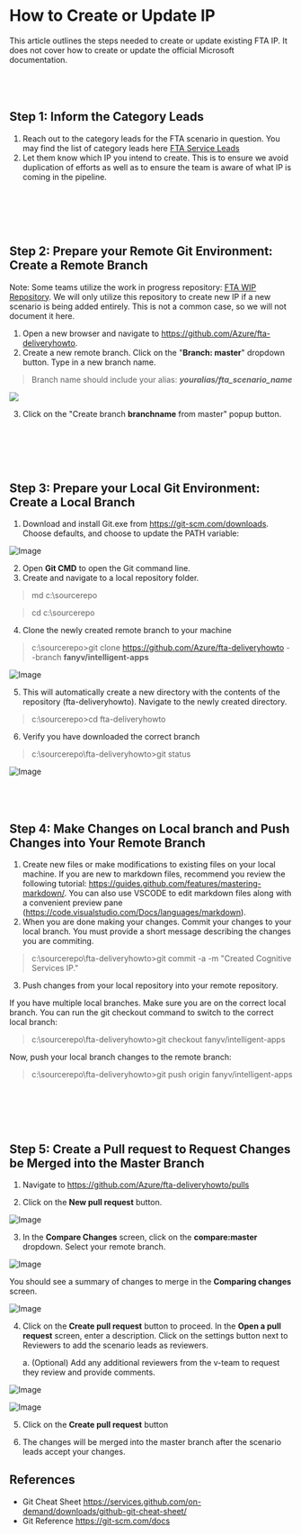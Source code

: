 # How to Create or Update IP

This article outlines the steps needed to create or update existing FTA IP. It does not cover how to create or update the official Microsoft documentation.
<br>
<br>
<br>
<br>

## Step 1: Inform the Category Leads
1. Reach out to the category leads for the FTA scenario in question.  You may find the list of category leads here [FTA Service Leads](https://microsoft.sharepoint.com/teams/fasttrackforazure/PM/FastTrack%20for%20Azure%20PMO/Service%20Team%20Engagement%20&%20PG%20Contacts/Service%20Team%20Engagement/FTA%20Service%20Leads_Nov2018.xlsx)
2. Let them know which IP you intend to create. This is to ensure we avoid duplication of efforts as well as to ensure the team is aware of what IP is coming in the pipeline.
<br>
<br>
<br>
<br>

## Step 2: Prepare your Remote Git Environment: Create a Remote Branch

Note: Some teams utilize the work in progress repository: [FTA WIP Repository](https://github.com/Azure/fta-wip). We will only utilize this repository to create new IP if a new scenario is being added entirely. This is not a common case, so we will not document it here.

1. Open a new browser and navigate to https://github.com/Azure/fta-deliveryhowto.
2. Create a new remote branch. Click on the "__Branch: master__" dropdown button. Type in a new branch name.

> Branch name should include your alias: **_youralias/fta_scenario_name_**

![](/img/Github.newbranch.png?raw=true)

3. Click on the "Create branch __branchname__ from master" popup button.
<br>
<br>
<br>
<br>

## Step 3: Prepare your Local Git Environment: Create a Local Branch
1. Download and install Git.exe from https://git-scm.com/downloads. Choose defaults, and choose to update the PATH variable:

![Image](/img/installgit.png?raw=true)

2. Open __Git CMD__ to open the Git command line.
3. Create and navigate to a local repository folder.

> md c:\sourcerepo

> cd c:\sourcerepo

4. Clone the newly created remote branch to your machine

> c:\sourcerepo>git clone https://github.com/Azure/fta-deliveryhowto --branch __fanyv/intelligent-apps__

![Image](/img/gitclone.png?raw=true)

5. This will automatically create a new directory with the contents of the repository (fta-deliveryhowto). Navigate to the newly created directory.

> c:\sourcerepo>cd fta-deliveryhowto

6.  Verify you have downloaded the correct branch

> c:\sourcerepo\fta-deliveryhowto>git status

![Image](/img/gitstatus.png?raw=true)
<br>
<br>
<br>
<br>

## Step 4: Make Changes on Local branch and Push Changes into Your Remote Branch
1. Create new files or make modifications to existing files on your local machine. If you are new to markdown files, recommend you review the following tutorial: https://guides.github.com/features/mastering-markdown/. You can also use VSCODE to edit markdown files along with a convenient preview pane (https://code.visualstudio.com/Docs/languages/markdown).
2. When you are done making your changes. Commit your changes to your local branch. You must provide a short message describing the changes you are commiting.

> c:\sourcerepo\fta-deliveryhowto>git commit -a -m "Created Cognitive Services IP."

3. Push changes from your local repository into your remote repository.

If you have multiple local branches. Make sure you are on the correct local branch. You can run the git checkout command to switch to the correct local branch:

> c:\sourcerepo\fta-deliveryhowto>git checkout fanyv/intelligent-apps

Now, push your local branch changes to the remote branch:

> c:\sourcerepo\fta-deliveryhowto>git push origin fanyv/intelligent-apps

<br>
<br>
<br>
<br>

## Step 5: Create a Pull request to Request Changes be Merged into the Master Branch

1. Navigate to https://github.com/Azure/fta-deliveryhowto/pulls

2. Click on the __New pull request__ button.

![Image](/img/Github.newpullrequest.png?raw=true)

3. In the __Compare Changes__ screen, click on the __compare:master__ dropdown. Select your remote branch.

![Image](/img/Github.pullcompare.png?raw=true)

You should see a summary of changes to merge in the __Comparing changes__ screen.

![Image](/img/Github.pullcompare2.png?raw=true)

4.  Click on the __Create pull request__ button to proceed. In the __Open a pull request__ screen, enter a description. Click on the settings button next to Reviewers to add the scenario leads as reviewers.

    a. (Optional) Add any additional reviewers from the v-team to request they review and provide comments.

![Image](/img/Github.openpullrequest.png?raw=true)

![Image](/img/Github.openpullrequest2.png?raw=true)

5. Click on the __Create pull request__ button

6. The changes will be merged into the master branch after the scenario leads accept your changes.



## References
* Git Cheat Sheet https://services.github.com/on-demand/downloads/github-git-cheat-sheet/
* Git Reference https://git-scm.com/docs




